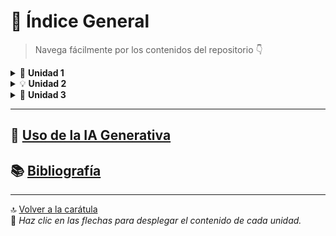 # 📘 Índice General

> Navega fácilmente por los contenidos del repositorio 👇

<details>
  <summary>🧩 <strong>Unidad 1</strong></summary>

  #### 🧩 Contenidos de la Unidad
  - [📊 Algoritmos, pseudocódigo y diagramas de flujo](/unidad1/contenidosUnidad/algoritmos.md)
  - [💻 Programación por bloques](/unidad1/contenidosUnidad/bloques.md)
  - [🔢 Ejemplos de algoritmos con estructuras lineales/secuenciales](/unidad1/contenidosUnidad/estructuras-lineales.md)
  - [⚙️ Principales dificultades en la aplicación de los contenidos](/unidad1/contenidosUnidad/dificultades.md)
  - [🧠 Reflexión crítica de los aprendizajes de la unidad](/unidad1/contenidosUnidad/reflexion.md)

  #### 📂 Tareas entregadas
  - [🧾 Herramientas de algoritmos (pseudocódigo y diagramas de flujo)](/unidad1/tareas/HerramientasDigitales.pdf)
  - [🖥️ Instalación de lenguajes de programación (C, Python o Java)](/unidad1/tareas/InstalaciónLenguajes.pdf)
  - [🧮 Primer acercamiento a la construcción de algoritmos secuenciales](/unidad1/tareas/PrácticaLaboratorioN1.pdf)
  - [🔄 Del diseño del algoritmo a la construcción del programa](/unidad1/tareas/construcciónPrograma.pdf)

</details>

<details>
  <summary>💡 <strong>Unidad 2</strong></summary>

  - *(Contenidos próximamente...)*
</details>

<details>
  <summary>🚀 <strong>Unidad 3</strong></summary>

  - *(Contenidos próximamente...)*
</details>

---

## 🤖 [Uso de la IA Generativa](/unidad1/contenidosUnidad/usoIA.md)

## 📚 [Bibliografía](/bibliografía.md)

---

🔝 [Volver a la carátula](#índice-general)  
🧭 *Haz clic en las flechas para desplegar el contenido de cada unidad.*


